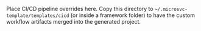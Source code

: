 Place CI/CD pipeline overrides here. Copy this directory to `~/.microsvc-template/templates/cicd` (or inside a framework folder) to have the custom workflow artifacts merged into the generated project.
